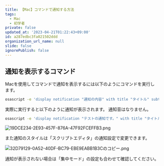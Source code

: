```yaml
---
title: 【Mac】コマンドで通知する方法
tags:
  - Mac
  - 初学者
private: false
updated_at: '2023-04-21T01:22:43+09:00'
id: a287edbc3fa021502ddd
organization_url_name: null
slide: false
ignorePublish: false
---
```

## 通知を表示するコマンド

Macを使用してコマンドで通知を表示するには以下のようにコマンドを実行します。

```zsh
osascript -e 'display notification "通知の内容" with title "タイトル" subtitle "サブタイトル"'
```

実際に実行すると以下のように通知が表示されます。
通知音はなりません。

```zsh
osascript -e 'display notification "テストの通知です。" with title "タイトル" subtitle "サブタイトル"'
```

![19DCE234-2E93-457F-876A-47F92FCEFFB3.png](https://qiita-image-store.s3.ap-northeast-1.amazonaws.com/0/2342443/7172e3e2-0f9e-bf68-4de2-9efbad786f79.png)

また通知のスタイルは「スクリプトエディタ」の通知設定で変更できます。  

![32D79129-0A52-40DF-BC79-EBE9EABB1B3Cのコピー.png](https://qiita-image-store.s3.ap-northeast-1.amazonaws.com/0/2342443/9025a1ef-9c17-6010-ed96-603e1e618470.png)

通知が表示されない場合は「集中モード」の設定も合わせて確認してください。
